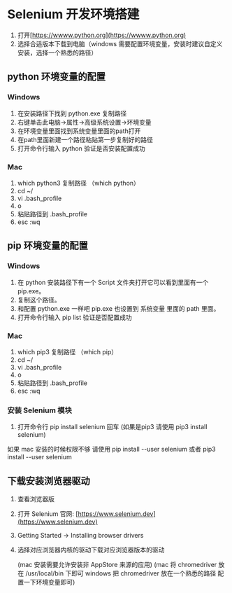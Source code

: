 # Selenium 开发环境搭建

1. 打开[https://wwww.python.org](https://wwww.python.org)
1. 选择合适版本下载到电脑（windows 需要配置环境变量，安装时建议自定义安装，选择一个熟悉的路径）

## python 环境变量的配置

### Windows

1. 在安装路径下找到 python.exe 复制路径
1. 右键单击此电脑->属性->高级系统设置->环境变量
1. 在环境变量里面找到系统变量里面的path打开
1. 在path里面新建一个路径粘贴第一步复制好的路径
1. 打开命令行输入 python 验证是否安装配置成功

### Mac

1. which python3 复制路径 （which python）
1. cd ~/
1. vi .bash_profile
1. o
1. 粘贴路径到 .bash_profile
1. esc :wq


## pip 环境变量的配置

### Windows

1. 在 python 安装路径下有一个 Script 文件夹打开它可以看到里面有一个 pip.exe。
1. 复制这个路径。
1. 和配置 python.exe 一样吧 pip.exe 也设置到 系统变量 里面的 path 里面。
1. 打开命令行输入 pip list 验证是否配置成功


### Mac

1. which pip3 复制路径 （which pip）
1. cd ~/
1. vi .bash_profile
1. o
1. 粘贴路径到 .bash_profile
1. esc :wq



### 安装 Selenium 模块


1. 打开命令行 pip install selenium 回车 (如果是pip3 请使用 pip3 install selenium)

如果 mac 安装的时候权限不够 请使用 pip install --user selenium 或者  pip3 install --user selenium

## 下载安装浏览器驱动

1. 查看浏览器版
1. 打开 Selenium 官网: [https://www.selenium.dev](https://www.selenium.dev)
1. Getting Started -> Installing browser drivers
1. 选择对应浏览器内核的驱动下载对应浏览器版本的驱动

   (mac 安装需要允许安装非 AppStore 来源的应用)
   (mac 将 chromedriver 放在 /usr/local/bin 下即可 windows 把 chromedriver 放在一个熟悉的路径 配置一下环境变量即可) 

